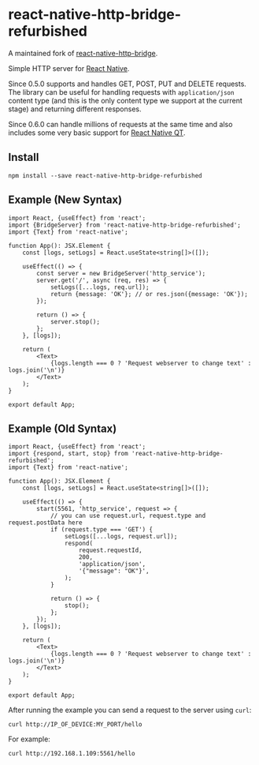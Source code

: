 # react-native-http-bridge-refurbished
A maintained fork of [react-native-http-bridge](https://github.com/alwx/react-native-http-bridge). 

Simple HTTP server for [React Native](https://github.com/facebook/react-native).

Since 0.5.0 supports and handles GET, POST, PUT and DELETE requests.
The library can be useful for handling requests with `application/json` content type
(and this is the only content type we support at the current stage) and returning different responses.

Since 0.6.0 can handle millions of requests at the same time and also includes some very basic support for [React Native QT](https://github.com/status-im/react-native-desktop). 

## Install

```shell
npm install --save react-native-http-bridge-refurbished
```

## Example (New Syntax)
```tsx
import React, {useEffect} from 'react';
import {BridgeServer} from 'react-native-http-bridge-refurbished';
import {Text} from 'react-native';

function App(): JSX.Element {
    const [logs, setLogs] = React.useState<string[]>([]);

    useEffect(() => {
        const server = new BridgeServer('http_service');
        server.get('/', async (req, res) => {
            setLogs([...logs, req.url]);
            return {message: 'OK'}; // or res.json({message: 'OK'});
        });
        
        return () => {
            server.stop();
        };
    }, [logs]);

    return (
        <Text>
            {logs.length === 0 ? 'Request webserver to change text' : logs.join('\n')}
        </Text>
    );
}

export default App;
```

## Example (Old Syntax)

```tsx
import React, {useEffect} from 'react';
import {respond, start, stop} from 'react-native-http-bridge-refurbished';
import {Text} from 'react-native';

function App(): JSX.Element {
    const [logs, setLogs] = React.useState<string[]>([]);

    useEffect(() => {
        start(5561, 'http_service', request => {
            // you can use request.url, request.type and request.postData here
            if (request.type === 'GET') {
                setLogs([...logs, request.url]);
                respond(
                    request.requestId,
                    200,
                    'application/json',
                    '{"message": "OK"}',
                );
            }

            return () => {
                stop();
            };
        });
    }, [logs]);

    return (
        <Text>
            {logs.length === 0 ? 'Request webserver to change text' : logs.join('\n')}
        </Text>
    );
}

export default App;
```

After running the example you can send a request to the server using `curl`:

```shell
curl http://IP_OF_DEVICE:MY_PORT/hello
```
For example:
```shell
curl http://192.168.1.109:5561/hello
```

